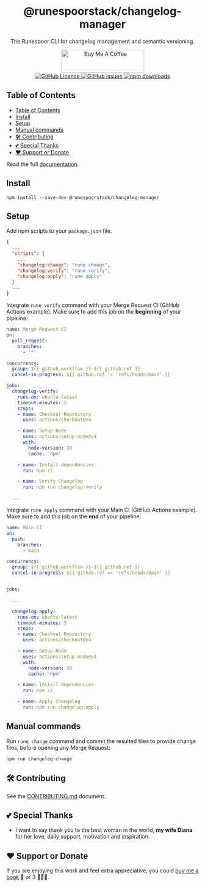 <div align="center">
  <h1>@runespoorstack/changelog-manager</h1>
  <p>The Runespoor CLI for changelog management and semantic versioning.</p>
  <div>
     <a href="https://www.buymeacoffee.com/borisshulyak" target="_blank">
      <img src="https://cdn.buymeacoffee.com/buttons/v2/default-yellow.png" alt="Buy Me A Coffee" style="height: 60px !important;width: 217px !important;" >
    </a>
  </div>
  <a href="https://github.com/runespoor-engineering/runespoorstack/blob/main/LICENSE">
    <img alt="GitHub License" src="https://img.shields.io/github/license/runespoor-engineering/runespoorstack">
  </a>
  <a href="https://github.com/runespoor-engineering/runespoorstack/issues">
    <img alt="GitHub issues" src="https://img.shields.io/github/issues/runespoor-engineering/runespoorstack?color=5d2de0">
  </a>
  <a href="https://www.npmjs.com/package/@runespoorstack/changelog-manager">
    <img alt="npm downloads" src="https://img.shields.io/npm/dw/@runespoorstack/changelog-manager">
  </a>
</div>

## Table of Contents

- [Table of Contents](#table-of-contents)
- [Install](#install)
- [Setup](#setup)
- [Manual commands](#manual-commands)
- [🛠️ Contributing](#️-contributing)
- [💕 Special Thanks](#-special-thanks)
- [❤️ Support or Donate](#️-support-or-donate)

Read the full [documentation](https://runespoor-engineering.github.io/runespoorstack/docs/cli/changelog-manager/usage).

## Install

```shell
npm install --save-dev @runespoorstack/changelog-manager
```

## Setup

Add npm scripts to your `package.json` file.

```json
{
  ...
  "scripts": {
    ...
    "changelog:change": "rune change",
    "changelog:verify": "rune verify",
    "changelog:apply": "rune apply"
  }
  ...
}
```

Integrate `rune verify` command with your Merge Request CI (GitHub Actions example). 
Make sure to add this job on the **beginning** of your pipeline:

```yml
name: Merge Request CI
on:
  pull_request:
    branches:
      - '*'

concurrency:
  group: ${{ github.workflow }}-${{ github.ref }}
  cancel-in-progress: ${{ github.ref != 'refs/heads/main' }}

jobs:
  changelog-verify:
    runs-on: ubuntu-latest
    timeout-minutes: 5
    steps:
    - name: Checkout Repository
      uses: actions/checkout@v4

    - name: Setup Node
      uses: actions/setup-node@v4
      with:
        node-version: 20
        cache: 'npm'

    - name: Install dependencies
      run: npm ci

    - name: Verify Changelog
      run: npm run changelog:verify

  ...

```

Integrate `rune apply` command with your Main CI (GitHub Actions example).
Make sure to add this job on the **end** of your pipeline:

```yml
name: Main CI
on:
  push:
    branches:
      - main

concurrency:
  group: ${{ github.workflow }}-${{ github.ref }}
  cancel-in-progress: ${{ github.ref == 'refs/heads/main' }}


jobs:

  ...

  changelog-apply:
    runs-on: ubuntu-latest
    timeout-minutes: 5
    steps:
    - name: Checkout Repository
      uses: actions/checkout@v4

    - name: Setup Node
      uses: actions/setup-node@v4
      with:
        node-version: 20
        cache: 'npm'

    - name: Install dependencies
      run: npm ci

    - name: Apply Changelog
      run: npm run changelog:apply
```

## Manual commands

Run `rune change` command and commit the resulted files to provide change files, before opening any Merge Request:

```shell
npm run changelog:change
```

## 🛠️ Contributing

See the [CONTRIBUTING.md](https://github.com/runespoor-engineering/runespoorstack/blob/main/CONTRIBUTING.md) document.

## 💕 Special Thanks

- I want to say thank you to the best woman in the world, **my wife Diana** for her love, daily support, motivation and inspiration.

## ❤️ Support or Donate

If you are enjoying this work and feel extra appreciative, you could [buy me a book](https://bmc.link/borisshulyak)
📖 or 3 📖📖📖.
